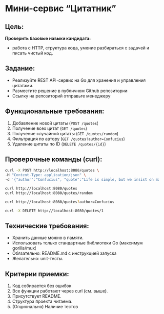 # Мини-сервис “Цитатник”
## Цель: 
**Проверить базовые навыки кандидата:** 
- работа с HTTP, структура кода, умение разбираться с задачей и писать чистый код.
## Задание:
- Реализуйте REST API-сервис на Go для хранения и управления цитатами.
- Разместите решение в публичном Github репозитории
- Ссылку на репозиторий отправьте менеджеру
## Функциональные требования:
1. Добавление новой цитаты (`POST /quotes`)
2. Получение всех цитат (`GET /quotes`)
3. Получение случайной цитаты (`GET /quotes/random`)
4. Фильтрация по автору (`GET /quotes?author=Confucius`)
5. Удаление цитаты по ID (`DELETE /quotes/{id}`)
## Проверочные команды (curl):
```bash
curl -X POST http://localhost:8080/quotes \
-H "Content-Type: application/json" \
-d '{"author":"Confucius", "quote":"Life is simple, but we insist on making it complicated."}'
```

```bash
curl http://localhost:8080/quotes 
curl http://localhost:8080/quotes/random
```

```bash
curl http://localhost:8080/quotes?author=Confucius
```

```bash
curl -X DELETE http://localhost:8080/quotes/1
```

## Технические требования:
- Хранить данные можно в памяти.
- Использовать только стандартные библиотеки Go (максимум gorilla/mux)
- Обязательно: README.md с инструкцией запуска
- Желательно: unit-тесты.
## Критерии приемки:
1. Код собирается без ошибок
2. Все функции работают через curl (см. выше).
3. Присутствует README.
4. Структура проекта читаема.
5. (Опционально) Наличие тестов